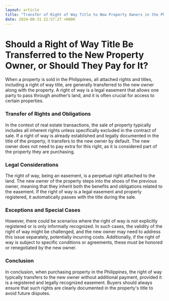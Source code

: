 ```yaml
---
layout: article
title: "Transfer of Right of Way Title to New Property Owners in the Philippines"
date: 2024-08-31 22:57:27 +0800
---
```


# Should a Right of Way Title Be Transferred to the New Property Owner, or Should They Pay for It?

When a property is sold in the Philippines, all attached rights and titles, including a right of way title, are generally transferred to the new owner along with the property. A right of way is a legal easement that allows one party to pass through another’s land, and it is often crucial for access to certain properties. 

### Transfer of Rights and Obligations

In the context of real estate transactions, the sale of property typically includes all inherent rights unless specifically excluded in the contract of sale. If a right of way is already established and legally documented in the title of the property, it transfers to the new owner by default. The new owner does not need to pay extra for this right, as it is considered part of the property they are purchasing. 

### Legal Considerations

The right of way, being an easement, is a perpetual right attached to the land. The new owner of the property steps into the shoes of the previous owner, meaning that they inherit both the benefits and obligations related to the easement. If the right of way is a legal easement and properly registered, it automatically passes with the title during the sale. 

### Exceptions and Special Cases

However, there could be scenarios where the right of way is not explicitly registered or is only informally recognized. In such cases, the validity of the right of way might be challenged, and the new owner may need to address this issue separately, potentially incurring costs. Additionally, if the right of way is subject to specific conditions or agreements, these must be honored or renegotiated by the new owner.

### Conclusion

In conclusion, when purchasing property in the Philippines, the right of way typically transfers to the new owner without additional payment, provided it is a registered and legally recognized easement. Buyers should always ensure that such rights are clearly documented in the property's title to avoid future disputes.

